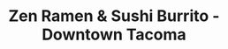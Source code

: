 ---
layout: place
title: Zen Ramen & Sushi Burrito - Downtown Tacoma
permalink: /washington/tacoma/zen-ramen-sushi-burrito-downtown-tacoma.html
stateAbbr: WA
stateName: Washington
cityName: Tacoma
seo:
  type: restaurant
  links: null
place_id: ChIJSVIRm9lVkFQRMo3h2pa4xKc
photos:
  - name: >-
      places/ChIJSVIRm9lVkFQRMo3h2pa4xKc/photos/AeeoHcJjlmv_5Vec6T4qHq6P5KLkB6zd0XbUuAle4_Uh-WEvJWN6WJR5ejzhcJkv-Tn_0t-xuYD65KfV4ECnAWsvGZwu8MfdPX2lgY0NSZRjKvMAdWNZHWR7yGhiGch1k_NOSup-6B7RXk1ytIVx5zcG-_7RXbi7fkI0qp7CG19CqYrEGcJZbjZQYdBNTvJO-oF6QtY4Nsc3CCt7TFnKvPR71edz4PdmUQ02NwqPqoBZY69v_LXrrh26KNxZ86n6ZEfndXKS1lWvI0AV7G0kwwZrnihdrceVPcr-B1pMx-ClMfLALkDvBZ8Pkkzy8ae-MPdz96PyN04fMPxJIIUHrkyPSVvhnQZk4aNU1zboy-fe4cjmncDOQ-Bp6ISp8wmoo3MITRv5FKVwaa1CuCMzwsyE9S1DKTourUKJAMTdYV2YV02TJg
    widthPx: 4032
    heightPx: 3024
    authorAttributions:
      - displayName: Mason
        uri: https://maps.google.com/maps/contrib/102453127497438386567
        photoUri: >-
          https://lh3.googleusercontent.com/a-/ALV-UjVg85XHaerjouvEy1SKO66X2I5onwovJ7w7VuWLHab7wmYPMqzR=s100-p-k-no-mo
    flagContentUri: >-
      https://www.google.com/local/imagery/report/?cb_client=maps_api_places.places_api&image_key=!1e10!2sCIHM0ogKEICAgIDOsqudDg&hl=en-US
    googleMapsUri: >-
      https://www.google.com/maps/place//data=!3m4!1e2!3m2!1sCIHM0ogKEICAgIDOsqudDg!2e10!4m2!3m1!1s0x549055d99b115249:0xa7c4b896dae18d32
  - name: >-
      places/ChIJSVIRm9lVkFQRMo3h2pa4xKc/photos/AeeoHcJp26FHNOm-OobK1QqyNX1kCbMq2ohu4zaKT9I7dqzGpnOt_VnwVhdsbnJ7AAhyIySpw7ICvLXfKdWRdDnGfV3mDyY2S3Ct1X5HVI26QHGYihX3SlRiPwn4qn8sOXHovxnjeWtSdeKm-ApaUXOIjrw5yvesnbhNbNMOL77qcZn8-JyV5A0wN9nwFN0APFtdNWUVSINUtqyAj4mdSsDic3JgyW3my_QnayOWmjA8R-jqrSm0lz54lGloqQ13L0Eis_UVqI5M38IPS4Ot-zJFFA2-QUPtHPgJimoe1lAoKwi4nw
    widthPx: 3200
    heightPx: 4800
    authorAttributions:
      - displayName: Zen Ramen & Sushi Burrito - Downtown Tacoma
        uri: https://maps.google.com/maps/contrib/107664884875110497167
        photoUri: >-
          https://lh3.googleusercontent.com/a/ACg8ocI6pCYA9S8LUl64bLGqHkm2gkHLOesBkVkQ-DhyCVgX3hv3Vg=s100-p-k-no-mo
    flagContentUri: >-
      https://www.google.com/local/imagery/report/?cb_client=maps_api_places.places_api&image_key=!1e10!2sAF1QipPvqa1CPFLMIl8WyXaZdgCNhmAVC92-IMRxjXCV&hl=en-US
    googleMapsUri: >-
      https://www.google.com/maps/place//data=!3m4!1e2!3m2!1sAF1QipPvqa1CPFLMIl8WyXaZdgCNhmAVC92-IMRxjXCV!2e10!4m2!3m1!1s0x549055d99b115249:0xa7c4b896dae18d32
  - name: >-
      places/ChIJSVIRm9lVkFQRMo3h2pa4xKc/photos/AeeoHcLSRXJIatr-cV9GTKaiyWRVbP1nvNKkDWBN6E3XEMI9kBrjZJeK1WO-OmFVBveApmwm49cqH328UJNvDPmC7ryVEVHtpf7ondvumSTdZkjIhxCNLnIuehGQhPKh_jm4rpBx8wvUyTYSZB4hDpsnGHnf_8YPr1M8ZbXH-1NxbCdX8F8pKQx0FQvomcIhk3js_hCRPYsXUyOvWLmDhYC9C7Cu8X0c0__awvT-k29Rwb5yZg120YcAjCqu_ze3NVPv7wWAoCNoobqYrZbo1L858ssNsCDKo2xXnEFKQ_ziK5kbaV2sURYNuQWsRWSuTb23ZRkSXhIc3ExPuOBGXgoJbYgXkVr-VglOAiSoQ25Ybwo7DPip56cDm2Wo7vjpWOawa7G69oCGbnwbvgW93CrZouiFeWdzJ96zuTQStwOuyZbK-S8
    widthPx: 4000
    heightPx: 2252
    authorAttributions:
      - displayName: Rome Montle
        uri: https://maps.google.com/maps/contrib/113837630592839285140
        photoUri: >-
          https://lh3.googleusercontent.com/a/ACg8ocIU8MWqjggzMi_dMs-OIVJH0F0H66RVxkv4LbwlaHpC4soKaEB4=s100-p-k-no-mo
    flagContentUri: >-
      https://www.google.com/local/imagery/report/?cb_client=maps_api_places.places_api&image_key=!1e10!2sCIHM0ogKEICAgIC32b64_QE&hl=en-US
    googleMapsUri: >-
      https://www.google.com/maps/place//data=!3m4!1e2!3m2!1sCIHM0ogKEICAgIC32b64_QE!2e10!4m2!3m1!1s0x549055d99b115249:0xa7c4b896dae18d32
  - name: >-
      places/ChIJSVIRm9lVkFQRMo3h2pa4xKc/photos/AeeoHcLdD8fB9H-R26h0unrkCMlC0lzHhMszh0ZrftQyfPC91ndumfc48Brg8wvsNEmwldCpGZPoXg3fViZ7kSbM5sQtm3UNB5399OC1ZKif3HYXMTRPWgej1PwK-EhWT4YHD61NIT_gmLwjCVNSQPBp0JLl_tlYZamdSVQciT4wrD4okfTbdii-YxLDIUWYNhtZJmuumzOtOfR-I-ZzvSvPeNPjNA5tcr_F_GOx6IzYnB1uT5OuzxKsuEhzIvLuHMOm2JCnTA3ijZkN5cOTp_OOABhfwqCP3KB-7YwJdMaeCu-0zFngdkzzmtNRIxz1dyUzjEdDs0M2yw62zdGnM5k-DoAx5RdEhEjtYV8-NK34i2r3ktJD2uFEiYVoXL3o-8eqRo2m7ilkrjRNMTjOQQGmF0acjnV6IJY43mHEkANtmxECug
    widthPx: 4000
    heightPx: 3000
    authorAttributions:
      - displayName: Dolph J.
        uri: https://maps.google.com/maps/contrib/109931724191906660232
        photoUri: >-
          https://lh3.googleusercontent.com/a-/ALV-UjWJyMmzbcfDYvp4cQ_Qya3nmz7jMkAUfb8EY2pR3_j6RQ8TLic7=s100-p-k-no-mo
    flagContentUri: >-
      https://www.google.com/local/imagery/report/?cb_client=maps_api_places.places_api&image_key=!1e10!2sCIHM0ogKEICAgICr87CHTQ&hl=en-US
    googleMapsUri: >-
      https://www.google.com/maps/place//data=!3m4!1e2!3m2!1sCIHM0ogKEICAgICr87CHTQ!2e10!4m2!3m1!1s0x549055d99b115249:0xa7c4b896dae18d32
  - name: >-
      places/ChIJSVIRm9lVkFQRMo3h2pa4xKc/photos/AeeoHcIdtJJYIU6lIk6mMqOJyBqkptsc5eud2Evgr65Z4tsdkHvcHyOg76ifgSZ38VwnBvasYGQhfpfk9Z7MZckzJb6Sx5WkGB1QlmdfnYFrYhNscgxHng4qfZKJDaS92LoEfkPYfhrtiv7HXSnAEIC7YcJy6LxocIH0b1j5SI81Y02VlDWO6pZLtnJl0IbEIM93-sotaAh7wSbNUJ2LE97HG8aF0x-sILQqlBp8uQmlTtWkpGqlN8SWu5yqkWk2KvvAFfoqlVVzmOcEpSP2nvKMsygc_LB9vFqlp_4pTrGYbjkr0Lk7n3vO261Un4IQiGKzG_0qcbrfIQtDsrS5Tn8O2HmqgyuTBRARaAi6cBkKMwjbnedtFNj7KFMbGgZPY2yTmaEruhHQuijqBsHvUal7VxrNdWkfnDktlpoKnywVzyFVmg
    widthPx: 4032
    heightPx: 3024
    authorAttributions:
      - displayName: Nahid Behroozi
        uri: https://maps.google.com/maps/contrib/104324217603760311357
        photoUri: >-
          https://lh3.googleusercontent.com/a-/ALV-UjUMJKsjqg0xRZH4N2hOLPVqeXU81jr47qQYCF8onCn9BB-peJFR=s100-p-k-no-mo
    flagContentUri: >-
      https://www.google.com/local/imagery/report/?cb_client=maps_api_places.places_api&image_key=!1e10!2sCIHM0ogKEICAgMDI9uykKQ&hl=en-US
    googleMapsUri: >-
      https://www.google.com/maps/place//data=!3m4!1e2!3m2!1sCIHM0ogKEICAgMDI9uykKQ!2e10!4m2!3m1!1s0x549055d99b115249:0xa7c4b896dae18d32
  - name: >-
      places/ChIJSVIRm9lVkFQRMo3h2pa4xKc/photos/AeeoHcKzLwrCaZ5Kb5u_DKMEFHkN0ETOyotF87xJbp8WjenACBH6fmyj0HHogsVBeN_wW4HTR6d_Ss8DeNLhk7XAEOy-0cn-FmaQfQ90hsB0b4M8jR78A1m7pjbUUf_aaxj4EoMkLuA8uxHrCWESuSEub4EqjBzRxKX_vPgJgcfdtwoK9cCFIHUIRfrkeORAw-fC_RdLOIggUWrWhchT1beXW4SWj5hpjiSOm1nzMr6Rm9xQ2YxvH-3LVay3ZrYm8HOGeDr3W6VJFe5CDlx_fow5TqiDIPVcOsBPHuAdBsc9DP98swU0bjdmv3nugs35WwR7LGoO0oGgX9qMSOwZVtMYiaVUcG67yumBknwYMGUKcQsiiOLSsQR8SsyYSbzbYPy7SvOGXOo33SX1bbrJ8yPOPq2XzY9rywNWkDwPDr9zzWtkhkwy
    widthPx: 4032
    heightPx: 3024
    authorAttributions:
      - displayName: Nahid Behroozi
        uri: https://maps.google.com/maps/contrib/104324217603760311357
        photoUri: >-
          https://lh3.googleusercontent.com/a-/ALV-UjUMJKsjqg0xRZH4N2hOLPVqeXU81jr47qQYCF8onCn9BB-peJFR=s100-p-k-no-mo
    flagContentUri: >-
      https://www.google.com/local/imagery/report/?cb_client=maps_api_places.places_api&image_key=!1e10!2sCIHM0ogKEICAgMDI9uykyQE&hl=en-US
    googleMapsUri: >-
      https://www.google.com/maps/place//data=!3m4!1e2!3m2!1sCIHM0ogKEICAgMDI9uykyQE!2e10!4m2!3m1!1s0x549055d99b115249:0xa7c4b896dae18d32
  - name: >-
      places/ChIJSVIRm9lVkFQRMo3h2pa4xKc/photos/AeeoHcJ8mgZyYil6qO3sr1kWS4487nNS1mnYHihAWssh4PR7e77uPen_JinX0xprZ5P6SxTdljyIkniLOlTvdID8oCGjcXwHnGvr3zr39gzEvrdc_W-IlxOQF0J8-LDKhGmRj5dF2BLu4O3ZGCZd_JUXskY_R1PSEKkO52X-Yc5r7yo81MaMVQeBhLSNH2s4-Bq-n-Qu2tfcMdJT3oJY8zYN0VWOfcmds5SM61D2pYqY3AvgTqH4P7Ddf7qpu7eNcDpja7R46GpVZrRG02EQUAD7adrn1G-9zExta1_UMxRzMA4z3JxM0dSc1GXlx9zxd9iwURHf3qCD9NTfS24nfOkuA5sLThGWSMmoEZZLihmoqdJoQHwr5mITL5hnVDdS2prUGH3PJSQQuxTgXjvmxI7syODZkM_e8KBLp3AmiKwdEMdoAMoRq2PxWDyiSPzq7E9P
    widthPx: 3600
    heightPx: 4800
    authorAttributions:
      - displayName: The Sunny Side of Coffee
        uri: https://maps.google.com/maps/contrib/106523072770095159292
        photoUri: >-
          https://lh3.googleusercontent.com/a-/ALV-UjXvQxOvgsD3zSR0ZIE-J73t7zYPSO-ssWkBfJOYbJExOlb1wgQIBQ=s100-p-k-no-mo
    flagContentUri: >-
      https://www.google.com/local/imagery/report/?cb_client=maps_api_places.places_api&image_key=!1e10!2sCIABIhAGbyw7pwQ0c2elooQADaBK&hl=en-US
    googleMapsUri: >-
      https://www.google.com/maps/place//data=!3m4!1e2!3m2!1sCIABIhAGbyw7pwQ0c2elooQADaBK!2e10!4m2!3m1!1s0x549055d99b115249:0xa7c4b896dae18d32
  - name: >-
      places/ChIJSVIRm9lVkFQRMo3h2pa4xKc/photos/AeeoHcIhftfImzv8FUtsv-C5m6Ww01ukY6jgKpmikRqt53680OMDkiCXvSF9tLaODVWjW8300bZOQLnR8_QJzY85y5AwwuoLIOwqMlh7DUP6tBhd7Gd0GxyZt8BsyraYFgG02hpBFsqfcfKdgHjLGxbLgo3HqFvq_IE9wMWpiYf_geZm4OaADzybW30uFso0jn8HqQx73mNelUfv1nuYH8O6dvhH2osamNUnprDqSFvX-IlnZ1VyCkrK5j6NaCMuR-Qy4OsHdGXR8-HsVhmyR0JPBn4D2nJJctzC7ZwCSH4JMZ0q8EKgnPBxr-rhsjL6uB_cSWQa0CRwdyDdMYqbSmTi7ouNHzkCAZZXnZut8UQxJTuJ949OVXg4O88ZJfHz3INhig2u5RsMh6NtldWGKaHXvuu7tA9-DPEDPRGNpYJ4Ucg
    widthPx: 3024
    heightPx: 4032
    authorAttributions:
      - displayName: K ZM
        uri: https://maps.google.com/maps/contrib/118023499355859327752
        photoUri: >-
          https://lh3.googleusercontent.com/a/ACg8ocLbQQH12gwY2goqP6VKtbLbGoabpUsQzHxFXsEZVAeSh-CWDw=s100-p-k-no-mo
    flagContentUri: >-
      https://www.google.com/local/imagery/report/?cb_client=maps_api_places.places_api&image_key=!1e10!2sCIHM0ogKEICAgICH2LTxAQ&hl=en-US
    googleMapsUri: >-
      https://www.google.com/maps/place//data=!3m4!1e2!3m2!1sCIHM0ogKEICAgICH2LTxAQ!2e10!4m2!3m1!1s0x549055d99b115249:0xa7c4b896dae18d32
  - name: >-
      places/ChIJSVIRm9lVkFQRMo3h2pa4xKc/photos/AeeoHcK8gTOHHzVrcR1Cnb3YTuXu07fh0lx-5z81PZBOOmAyWzRlN-2oURD43Mhwh-RwM7uHVlh63Jh8oiNPvpcQreLkMSp1g8LFeEsKY_Xt4mMjd2yJlX4FDwlElzx7mQGhtZg_6pNBZKL3vwIr4FAmDsp2t2-UUN0VTqItElRNIYHsvbdzTrOXjD7vshYaJD-wCaEVsd8-tZPuU61zHkHi6EjDK4-EWWt3HT6ZBaooyt33nygtt7WIc7gYLFGgCRU1q7bdRFL8lSTrGwiP4-yt9x9C2LfH38PEJXA3JcwNYjsZiy4tUcAf2t7DxwIxO108B6OcuvwFXjamiOWABhP979qoXG3Kz8MyJUHNxmDEFfo_WdPdksHoh6D4mePQjvVH0K4isEjIUXm9t7Gh30UJrC-uULHC2r47huPiTNfUpCf53lc
    widthPx: 2891
    heightPx: 3540
    authorAttributions:
      - displayName: Lesly W
        uri: https://maps.google.com/maps/contrib/100941456849277319838
        photoUri: >-
          https://lh3.googleusercontent.com/a-/ALV-UjVnSLRYraHtPeu90X_zOy69vPk2hPpu6g-nDEL8hDSMeg0KaQ4Unw=s100-p-k-no-mo
    flagContentUri: >-
      https://www.google.com/local/imagery/report/?cb_client=maps_api_places.places_api&image_key=!1e10!2sCIHM0ogKEICAgICZ7r-TywE&hl=en-US
    googleMapsUri: >-
      https://www.google.com/maps/place//data=!3m4!1e2!3m2!1sCIHM0ogKEICAgICZ7r-TywE!2e10!4m2!3m1!1s0x549055d99b115249:0xa7c4b896dae18d32
  - name: >-
      places/ChIJSVIRm9lVkFQRMo3h2pa4xKc/photos/AeeoHcJYRFeW1nSR73yp12IQWAB9nbgSoE1mfyFXAEQ1kbFTcbKfWr_ZaYmWXe-MLrlCWzND7fbvo9XjQkM-a2vDFUTuTBvWRNcZhOHMLfTaSzAXHe0vr5NlLgsHLWj8C7EXNgwD7bGgR6Qp54h0DVmZX2Akpi1-JhaMimXqWnQFxhvd-G2dGiOB5ze6KY9Tk5cQPCx8vCZjx1rFrUIirxtq5rtuTzD8UMD0qn3V-O_mMyjyJ5rn12zEjNnG0lWW1eMqnMjt8Pn_usuYuubhFnk1Ls1Fo2FyhV6Tj7oDS8P38ghny5VBqFuXgi9kJ-aZnWUvf53t_WDiTEGBcWvJH0MBpIwwh4jd3sJtM3dAc7QO8s04P3jG9RsSWP5PaR5D3HrLsJrsfR8XSg_iGw70xMkMHKjGonJ-2oR3mRgibjbABTsJA1w
    widthPx: 3008
    heightPx: 4000
    authorAttributions:
      - displayName: Michael Hulen
        uri: https://maps.google.com/maps/contrib/101640241138046798534
        photoUri: >-
          https://lh3.googleusercontent.com/a-/ALV-UjVRrWcjOOAQ6Io2z1JQDxEv08p_A2pnnzGk2RVIYM1jOFH6WbrCJw=s100-p-k-no-mo
    flagContentUri: >-
      https://www.google.com/local/imagery/report/?cb_client=maps_api_places.places_api&image_key=!1e10!2sCIHM0ogKEICAgIC1xePktwE&hl=en-US
    googleMapsUri: >-
      https://www.google.com/maps/place//data=!3m4!1e2!3m2!1sCIHM0ogKEICAgIC1xePktwE!2e10!4m2!3m1!1s0x549055d99b115249:0xa7c4b896dae18d32
address: 322 Tacoma Ave S, Tacoma, WA 98402, USA
street: 322 Tacoma Ave S
city: Tacoma
state: WA
zip: '98402'
country: USA
neighborhood: New Tacoma
latitude: '47.260207'
longitude: '-122.446444'
accessibility_options:
  wheelchairAccessibleParking: true
  wheelchairAccessibleEntrance: true
  wheelchairAccessibleRestroom: true
  wheelchairAccessibleSeating: true
business_status: OPERATIONAL
name: Zen Ramen & Sushi Burrito - Downtown Tacoma
google_maps_links:
  directionsUri: >-
    https://www.google.com/maps/dir//''/data=!4m7!4m6!1m1!4e2!1m2!1m1!1s0x549055d99b115249:0xa7c4b896dae18d32!3e0
  placeUri: https://maps.google.com/?cid=12088990257826073906
  writeAReviewUri: >-
    https://www.google.com/maps/place//data=!4m3!3m2!1s0x549055d99b115249:0xa7c4b896dae18d32!12e1
  reviewsUri: >-
    https://www.google.com/maps/place//data=!4m4!3m3!1s0x549055d99b115249:0xa7c4b896dae18d32!9m1!1b1
  photosUri: >-
    https://www.google.com/maps/place//data=!4m3!3m2!1s0x549055d99b115249:0xa7c4b896dae18d32!10e5
primary_type: Asian Restaurant
opening_hours:
  regular: null
  current: null
secondary_opening_hours:
  regular:
    weekdayDescriptions: null
    type: null
  current:
    weekdayDescriptions: null
    type: null
phone: null
price_level: null
price_range: null
rating: null
rating_count: 0
website: null
description: >-
  About Zen Ramen & Sushi Burrito in Tacoma, Washington$$$Zen Ramen & Sushi
  Burrito in Tacoma, Washington, stands out as a vibrant spot for fresh Asian
  fusion cuisine, blending creative flavors in a welcoming environment. This
  eatery specializes in inventive dishes like hearty ramen and innovative sushi
  burritos, drawing inspiration from Japanese traditions that appeal to those
  seeking sushi restaurants nearby. The anime-inspired decor adds a fun,
  energetic vibe, making it an ideal choice for casual meals or quick bites
  after exploring the city. Accessibility features such as wheelchair-friendly
  entrances and seating ensure everyone can enjoy the experience comfortably.
  Whether you're looking for top-rated sushi options close to home, this place
  offers a memorable taste of East Asian influences in a relaxed setting.
generative_summary: >-
  About Zen Ramen & Sushi Burrito in Tacoma, Washington$$$Zen Ramen & Sushi
  Burrito in Tacoma, Washington, stands out as a vibrant spot for fresh Asian
  fusion cuisine, blending creative flavors in a welcoming environment. This
  eatery specializes in inventive dishes like hearty ramen and innovative sushi
  burritos, drawing inspiration from Japanese traditions that appeal to those
  seeking sushi restaurants nearby. The anime-inspired decor adds a fun,
  energetic vibe, making it an ideal choice for casual meals or quick bites
  after exploring the city. Accessibility features such as wheelchair-friendly
  entrances and seating ensure everyone can enjoy the experience comfortably.
  Whether you're looking for top-rated sushi options close to home, this place
  offers a memorable taste of East Asian influences in a relaxed setting.
generative_disclosure: Summarized by AI using the Grok-3-Mini model.
reviews: null
review_summary: >-
  Customer Feedback Highlights$$$Folks checking out this Asian fusion spot often
  praise the flavorful sushi burritos and ramen for hitting the spot with their
  bold tastes and fresh ingredients, making it a go-to for satisfying cravings.
  Many appreciate the quick service and friendly team that keep things running
  smoothly, adding to the overall enjoyable atmosphere. The cozy setup with its
  fun decor gets thumbs up for creating a laid-back vibe perfect for a casual
  outing. While opinions vary, the general buzz is positive, with diners noting
  it's a solid pick for groups or solo adventurers hunting for tasty
  Japanese-inspired eats nearby. All in all, it's clear this location delivers a
  reliably good experience that keeps people coming back for more delicious
  options.
review_disclosure: Summarized by AI using the Grok-3-Mini model.
parking_options: null
payment_options: null
allow_dogs: null
curbside_pickup: null
delivery: null
dine_in: null
good_for_children: null
good_for_groups: null
good_for_sports: null
live_music: null
menu_for_children: null
outdoor_seating: null
reservable: null
restroom: null
serves_beer: null
serves_breakfast: null
serves_brunch: null
serves_cocktails: null
serves_coffee: null
serves_dinner: null
serves_dessert: null
serves_lunch: null
serves_vegetarian_food: null
serves_wine: null
takeout: null
update_category: pro
places_description: null

---